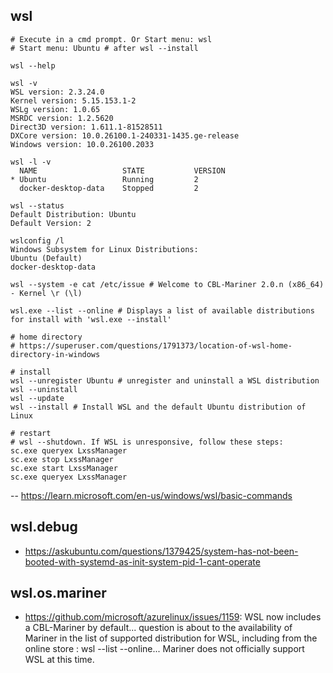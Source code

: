 ## wsl

```
# Execute in a cmd prompt. Or Start menu: wsl
# Start menu: Ubuntu # after wsl --install

wsl --help

wsl -v
WSL version: 2.3.24.0
Kernel version: 5.15.153.1-2
WSLg version: 1.0.65
MSRDC version: 1.2.5620
Direct3D version: 1.611.1-81528511
DXCore version: 10.0.26100.1-240331-1435.ge-release
Windows version: 10.0.26100.2033

wsl -l -v
  NAME                   STATE           VERSION
* Ubuntu                 Running         2
  docker-desktop-data    Stopped         2
  
wsl --status
Default Distribution: Ubuntu
Default Version: 2

wslconfig /l
Windows Subsystem for Linux Distributions:
Ubuntu (Default)
docker-desktop-data

wsl --system -e cat /etc/issue # Welcome to CBL-Mariner 2.0.n (x86_64) - Kernel \r (\l)

wsl.exe --list --online # Displays a list of available distributions for install with 'wsl.exe --install'

# home directory
# https://superuser.com/questions/1791373/location-of-wsl-home-directory-in-windows

# install
wsl --unregister Ubuntu # unregister and uninstall a WSL distribution
wsl --uninstall
wsl --update
wsl --install # Install WSL and the default Ubuntu distribution of Linux

# restart
# wsl --shutdown. If WSL is unresponsive, follow these steps:
sc.exe queryex LxssManager
sc.exe stop LxssManager
sc.exe start LxssManager
sc.exe queryex LxssManager
```
  
-- https://learn.microsoft.com/en-us/windows/wsl/basic-commands

## wsl.debug

- https://askubuntu.com/questions/1379425/system-has-not-been-booted-with-systemd-as-init-system-pid-1-cant-operate
  
## wsl.os.mariner

- https://github.com/microsoft/azurelinux/issues/1159: WSL now includes a CBL-Mariner by default... question is about to the availability of Mariner in the list of supported distribution for WSL, including from the online store : wsl --list --online... Mariner does not officially support WSL at this time.

